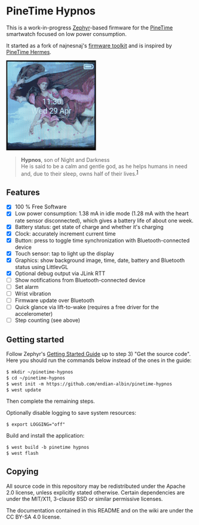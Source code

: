 # PineTime Hypnos

This is a work-in-progress [Zephyr](https://www.zephyrproject.org/)-based firmware for the
[PineTime](https://www.pine64.org/pinetime/) smartwatch focused on low power consumption.

It started as a fork of najnesnaj's [firmware toolkit](https://github.com/najnesnaj/pinetime-zephyr)
and is inspired by [PineTime Hermes](https://github.com/Dejvino/pinetime-hermes-firmware).

<img src="hypnos/hypnos-photo.png" title="Background image: Night and Sleep by Evelyn De Morgan (1878)" width="240px" height="240px">

> **Hypnos**, son of Night and Darkness</br>
> He is said to be a calm and gentle god, as he helps humans in need and, due to their sleep, owns
> half of their lives.<sup>[1](https://en.wikipedia.org/wiki/Hypnos)</sup>

## Features

- [x] 100 % Free Software
- [x] Low power consumption: 1.38 mA in idle mode (1.28 mA with the heart rate sensor disconnected), which gives a battery life of about one week.
- [x] Battery status: get state of charge and whether it's charging
- [x] Clock: accurately increment current time
- [x] Button: press to toggle time synchronization with Bluetooth-connected device
- [x] Touch sensor: tap to light up the display
- [x] Graphics: show background image, time, date, battery and Bluetooth status using LittlevGL
- [x] Optional debug output via JLink RTT
- [ ] Show notifications from Bluetooth-connected device
- [ ] Set alarm
- [ ] Wrist vibration
- [ ] Firmware update over Bluetooth
- [ ] Quick glance via lift-to-wake (requires a free driver for the accelerometer)
- [ ] Step counting (see above)

## Getting started

Follow Zephyr's [Getting Started Guide](https://docs.zephyrproject.org/latest/getting_started/index.html)
up to step 3) "Get the source code". Here you should run the commands below
instead of the ones in the guide:

```
$ mkdir ~/pinetime-hypnos
$ cd ~/pinetime-hypnos
$ west init -m https://github.com/endian-albin/pinetime-hypnos
$ west update
```

Then complete the remaining steps.

Optionally disable logging to save system resources:
```
$ export LOGGING="off"
```

Build and install the application:

```
$ west build -b pinetime hypnos
$ west flash
```

## Copying

All source code in this repository may be redistributed under the
Apache 2.0 license, unless explicitly stated otherwise. Certain
dependencies are under the MIT/X11, 3-clause BSD or similar permissive
licenses.

The documentation contained in this README and on the wiki are under
the CC BY-SA 4.0 license.
